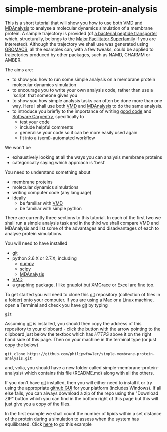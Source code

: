 # simple-membrane-protein-analysis

This is a short tutorial that will show you how to use both [VMD](http://www.ks.uiuc.edu/Research/vmd/) and [MDAnalysis](https://code.google.com/p/mdanalysis/) to analyse a molecular dynamics simulation of a membrane protein. A sample trajectory is provided (of [a bacterial peptide transporter](http://emboj.embopress.org/content/30/2/417) which, structurally, belongs to the [Major Facilitator Superfamily](http://en.wikipedia.org/wiki/Major_facilitator_superfamily) if you are interested). Although the trajectory we shall use was generated using [GROMACS](http://www.gromacs.org), all the examples can, with a few tweaks, could be applied to trajectories produced by other packages, such as NAMD, CHARMM or AMBER.

The aims are:
- to show you how to run some simple analysis on a membrane protein molecular dynamics simulation
- to encourage you to write your own analysis code, rather than use a 'script' that someone gives you 
- to show you how simple analysis tasks can often be done more than one way. Here I shall use both [VMD](http://www.ks.uiuc.edu/Research/vmd/) and [MDAnalysis](https://code.google.com/p/mdanalysis/) to do the same analysis.
- to introduce you briefly to the importance of writing [good code](http://www.xkcd.com/844/) and [Software Carpentry](http://software-carpentry.org/index.html), specifically to
    - test your code
    - include helpful comments
    - generalise your code so it can be more easily used again
    - fit into a (semi)-automated workflow

We won't be
- exhaustively looking at all the ways you can analysis membrane proteins
- categorically saying which approach is 'best'

You need to understand something about
- membrane proteins
- molecular dynamics simulations
- writing computer code (any language)
- ideally 
	- be familiar with [VMD](http://www.ks.uiuc.edu/Research/vmd/)
	- be familiar with simple python

There are currently three sections to this tutorial. In each of the first two we shall run a simple analysis task and in the third we shall compare VMD and MDAnalysis and list some of the advantages and disadvantages of each to analyse protein simulations.

You will need to have installed
- [git](http://git-scm.com)
- python 2.6.X or 2.7.X, including
    - [numpy](http://www.numpy.org)
    - [scipy](http://www.scipy.org)
    - [MDAnalysis](https://code.google.com/p/mdanalysis/)
- [VMD](http://www.ks.uiuc.edu/Research/vmd/)
- a graphing package. I like [gnuplot](http://gnuplot.sourceforge.net) but XMGrace or Excel are fine too.

To get started you will need to clone this [git](http://git-scm.com) repository (collection of files in a folder) onto your computer. If you are using a Mac or a Linux machine, open a Terminal and check you have [git](http://git-scm.com) by typing

    git

Assuming [git](http://git-scm.com) is installed, you should then copy the address of this repository to your clipboard - click the button with the arrow pointing to the clipboard just below the textbox which has *HTTPS* above it on the right hand side of this page. Then on your machine in the terminal type (or just copy the below)

    git clone https://github.com/philipwfowler/simple-membrane-protein-analysis.git
    
and, volia, you should have a new folder called simple-membrane-protein-analysis/ which contains this file (README.md) along with all the others. 

If you don't have [git](http://git-scm.com) installed, then you will either need to install it or  try using the appropriate [github GUI](http://git-scm.com/downloads/guis) for your platform (includes Windows). If all else fails, you can always download a zip of the repo using the "Download ZIP" button which you can find in the bottom right of this page but this will just give you a copy of the files.

In the first example we shall count the number of lipids within a set distance of the protein during a simulation to assess when the system has equilibrated.  Click [here](https://github.com/philipwfowler/simple-membrane-protein-analysis/blob/master/1-count-lipids.md) to go this example